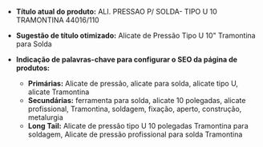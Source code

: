 - **Título atual do produto:** ALI. PRESSAO P/ SOLDA- TIPO U 10 TRAMONTINA 44016/110

- **Sugestão de título otimizado:** Alicate de Pressão Tipo U 10" Tramontina para Solda

- **Indicação de palavras-chave para configurar o SEO da página de produtos:**
    *   **Primárias:** Alicate de pressão, alicate para solda, alicate tipo U, alicate Tramontina
    *   **Secundárias:** ferramenta para solda, alicate 10 polegadas, alicate profissional, Tramontina, soldagem, fixação, aperto, construção, metalurgia
    *   **Long Tail:** Alicate de pressão tipo U 10 polegadas Tramontina para soldagem, Alicate de pressão profissional para solda Tramontina